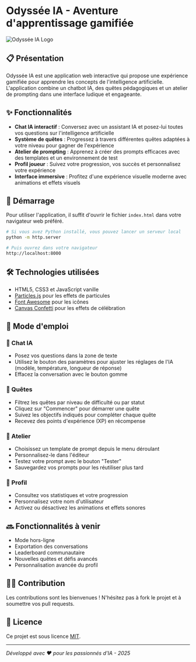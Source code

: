 # Odyssée IA - Aventure d'apprentissage gamifiée

![Odyssée IA Logo](https://img.icons8.com/fluency/48/artificial-intelligence.png)

## 📋 Présentation

Odyssée IA est une application web interactive qui propose une expérience gamifiée pour apprendre les concepts de l'intelligence artificielle. L'application combine un chatbot IA, des quêtes pédagogiques et un atelier de prompting dans une interface ludique et engageante.

## ✨ Fonctionnalités

- **Chat IA interactif** : Conversez avec un assistant IA et posez-lui toutes vos questions sur l'intelligence artificielle
- **Système de quêtes** : Progressez à travers différentes quêtes adaptées à votre niveau pour gagner de l'expérience
- **Atelier de prompting** : Apprenez à créer des prompts efficaces avec des templates et un environnement de test
- **Profil joueur** : Suivez votre progression, vos succès et personnalisez votre expérience
- **Interface immersive** : Profitez d'une expérience visuelle moderne avec animations et effets visuels

## 🚀 Démarrage

Pour utiliser l'application, il suffit d'ouvrir le fichier `index.html` dans votre navigateur web préféré.

```bash
# Si vous avez Python installé, vous pouvez lancer un serveur local
python -m http.server

# Puis ouvrez dans votre navigateur
http://localhost:8000
```

## 🛠️ Technologies utilisées

- HTML5, CSS3 et JavaScript vanille
- [Particles.js](https://vincentgarreau.com/particles.js/) pour les effets de particules
- [Font Awesome](https://fontawesome.com/) pour les icônes
- [Canvas Confetti](https://www.kirilv.com/canvas-confetti/) pour les effets de célébration

## 📱 Mode d'emploi

### 💬 Chat IA
- Posez vos questions dans la zone de texte
- Utilisez le bouton des paramètres pour ajuster les réglages de l'IA (modèle, température, longueur de réponse)
- Effacez la conversation avec le bouton gomme

### 📝 Quêtes
- Filtrez les quêtes par niveau de difficulté ou par statut
- Cliquez sur "Commencer" pour démarrer une quête
- Suivez les objectifs indiqués pour compléter chaque quête
- Recevez des points d'expérience (XP) en récompense

### 🧪 Atelier
- Choisissez un template de prompt depuis le menu déroulant
- Personnalisez-le dans l'éditeur
- Testez votre prompt avec le bouton "Tester"
- Sauvegardez vos prompts pour les réutiliser plus tard

### 👤 Profil
- Consultez vos statistiques et votre progression
- Personnalisez votre nom d'utilisateur
- Activez ou désactivez les animations et effets sonores

## 🔜 Fonctionnalités à venir

- Mode hors-ligne
- Exportation des conversations
- Leaderboard communautaire
- Nouvelles quêtes et défis avancés
- Personnalisation avancée du profil

## 👩‍💻 Contribution

Les contributions sont les bienvenues ! N'hésitez pas à fork le projet et à soumettre vos pull requests.

## 📄 Licence

Ce projet est sous licence [MIT](https://opensource.org/licenses/MIT).

---

*Développé avec ❤️ pour les passionnés d'IA - 2025*
